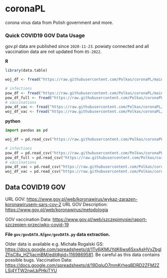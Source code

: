 # coronaPL
corona virus data from Polish government and more.

### Quick COVID19 GOV Data Usage

gov.pl data are published since `2020-11-23`.
powiaty connected and all vaccination data are not updated from `05-2022`. 


**R**

```r
library(data.table)

woj_df <- fread("https://raw.githubusercontent.com/Polkas/coronaPL/main/gov/data/woj_df.csv.gz")

# infections
pow_df <- fread("https://raw.githubusercontent.com/Polkas/coronaPL/main/gov/data/pow_df.csv.gz")
pow_df_full <- fread("https://raw.githubusercontent.com/Polkas/coronaPL/main/gov/data/pow_df_full.csv.gz")
# vaccinations
pow_df_vac <- fread("https://raw.githubusercontent.com/Polkas/coronaPL/main/gov/data/pow_df_vac.csv.gz")
woj_df_vac <- fread("https://raw.githubusercontent.com/Polkas/coronaPL/main/gov/data/woj_df_vac.csv.gz")
```

**python**

```python
import pandas as pd

woj_df = pd.read_csv("https://raw.githubusercontent.com/Polkas/coronaPL/main/gov/data/woj_df.csv.gz")

# infections
pow_df = pd.read_csv("https://raw.githubusercontent.com/Polkas/coronaPL/main/gov/data/pow_df.csv.gz")
pow_df_full = pd.read_csv("https://raw.githubusercontent.com/Polkas/coronaPL/main/gov/data/pow_df_full.csv.gz", encoding_errors='ignore')
# vaccinations
pow_df_vac = pd.read_csv("https://raw.githubusercontent.com/Polkas/coronaPL/main/gov/data/pow_df_vac.csv.gz")
woj_df_vac = pd.read_csv("https://raw.githubusercontent.com/Polkas/coronaPL/main/gov/data/woj_df_vac.csv.gz")
```

## Data COVID19 GOV

URL GOV: https://www.gov.pl/web/koronawirus/wykaz-zarazen-koronawirusem-sars-cov-2
URL GOV Description: https://www.gov.pl/web/koronawirus/metodologia  

GOV vaccination Data: https://www.gov.pl/web/szczepimysie/raport-szczepien-przeciwko-covid-19

**File `gov/govDATA.R`/`gov/govDATA.py` data extraction.**

Older data is available e.g. Michała Rogalski GS: https://docs.google.com/spreadsheets/d/1Tv6jKMUYdK6ws6SxxAsHVxZbglZfisC8x_HZ1jacmBM/edit#gid=1169869581. 
Be careful as this data contains possible bugs.
Vaccination Data: https://docs.google.com/spreadsheets/d/19DqluO7mmKrheqBDRD2ZFM2ZLSi4YTW2nwLbPHkiTYU

